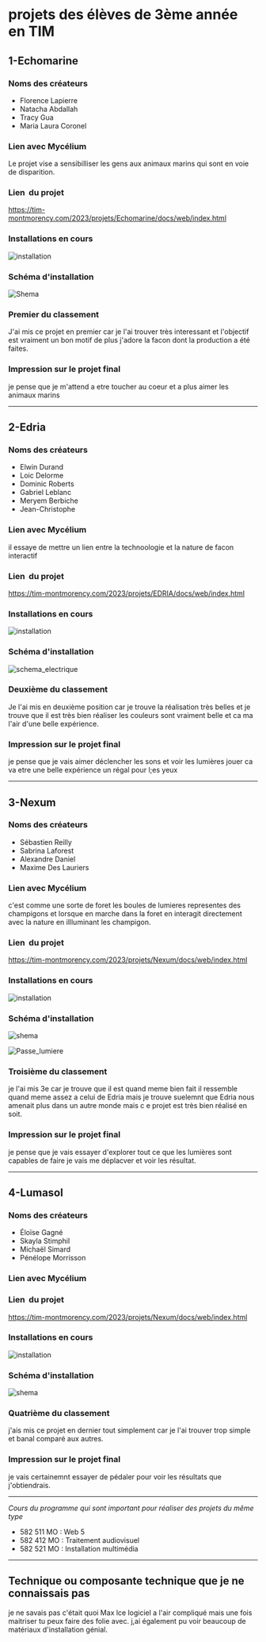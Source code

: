 
# projets des élèves de 3ème année en TIM #

## 1-Echomarine ##
### Noms des créateurs ###

- Florence Lapierre
- Natacha Abdallah
- Tracy Gua
- Maria Laura Coronel

### Lien avec Mycélium ###
Le projet vise a sensibilliser les gens aux animaux marins qui sont en voie de disparition.
### Lien  du projet ###

https://tim-montmorency.com/2023/projets/Echomarine/docs/web/index.html

### Installations en cours ###

![installation](https://user-images.githubusercontent.com/112128368/236109393-59580d49-7f09-49af-a5f0-743917ee6797.jpg)

### Schéma d'installation ###

![Shema](https://user-images.githubusercontent.com/112128368/236109595-555ef370-879e-40d6-a6a2-9120a5e0549b.png)


### Premier du classement ###

J'ai mis ce projet en premier car je l'ai trouver très interessant et l'objectif est vraiment un bon motif de plus j'adore la facon dont la production a été faites.

### Impression sur le projet final ###

je pense que je m'attend a etre toucher au coeur et a plus aimer les animaux marins

--------------------------------------------------------------------------------------------------------------------------------------------------------------------
## 2-Edria ##
### Noms des créateurs ###

- Elwin Durand
- Loic Delorme
- Dominic Roberts
- Gabriel Leblanc
- Meryem Berbiche
- Jean-Christophe

### Lien avec Mycélium ###
il essaye de mettre un lien entre la technoologie et la nature de facon interactif

### Lien  du projet ###

https://tim-montmorency.com/2023/projets/EDRIA/docs/web/index.html

### Installations en cours ###

![installation](https://user-images.githubusercontent.com/112128368/236111147-96806da8-4bfc-43a6-b7a0-baa4cc92ead6.jpg)

### Schéma d'installation ###

![schema_electrique](https://user-images.githubusercontent.com/112128368/236110908-dc26bf99-320a-43c6-a743-823503ea8ce3.png)


### Deuxième du classement ###

Je l'ai mis en deuxième position car je trouve la réalisation très belles et je trouve que il est très bien réaliser les couleurs sont vraiment belle 
et ca ma l'air d'une belle expérience.

### Impression sur le projet final ###
je pense que je vais aimer déclencher les sons et voir les lumières jouer ca va etre une belle expérience un régal pour l;es yeux

--------------------------------------------------------------------------------------------------------------------------------------------------------------------

## 3-Nexum ##

### Noms des créateurs ###
- Sébastien Reilly
- Sabrina Laforest
- Alexandre Daniel
- Maxime Des Lauriers

### Lien avec Mycélium ###

c'est comme une sorte de foret les boules de lumieres representes des champigons et lorsque en marche dans
la foret en interagit directement avec la nature en illluminant les champigon.

### Lien  du projet ###

https://tim-montmorency.com/2023/projets/Nexum/docs/web/index.html

### Installations en cours ###

![installation](https://user-images.githubusercontent.com/112128368/236112588-6c90af00-9a68-445c-a724-987fce3ac4b6.jpg)

### Schéma d'installation ###

![shema](https://user-images.githubusercontent.com/112128368/236111933-8f8278a7-dac9-4022-9330-c88334e270d4.png)

![Passe_lumiere](https://user-images.githubusercontent.com/112128368/236111919-4d3385ba-7605-41ee-a5d3-b3f0cccc42ff.png)

### Troisième du classement ###
je l'ai mis 3e car je trouve que il est quand meme bien fait il ressemble quand meme assez a celui de Edria mais je trouve suelemnt que Edria nous amenait plus dans un autre monde mais c e projet est très bien réalisé en soit.

### Impression sur le projet final ###
je pense que je vais essayer d'explorer tout ce que les lumières sont capables de faire je vais me déplacver et voir les résultat.

----------------------------------------------------------------------------------------------------------------------------------------

## 4-Lumasol ##

### Noms des créateurs ###

- Éloïse Gagné
- Skayla Stimphil
- Michaël Simard
- Pénélope Morrisson

### Lien avec Mycélium ###


### Lien  du projet ###
https://tim-montmorency.com/2023/projets/Nexum/docs/web/index.html

### Installations en cours ###

![installation](https://user-images.githubusercontent.com/112128368/236113406-47e9cc31-a1f9-4b18-8a80-464e095c1e6d.jpg)

### Schéma d'installation ###

![shema](https://user-images.githubusercontent.com/112128368/236113675-008d1620-9480-4c2d-866e-6fef7de2279c.png)

### Quatrième du classement ###

j'ais mis ce projet en dernier tout simplement car je l'ai trouver trop simple et banal comparé aux autres.

### Impression sur le projet final ###

je vais certainemnt essayer de pédaler pour voir les résultats que j'obtiendrais.

--------------------------------------------------------------------------------------------------------------------------------------------------------------------
*Cours du programme qui sont important pour réaliser des projets du même type*
- 582 511 MO : Web 5
- 582 412 MO : Traitement audiovisuel
- 582 521 MO : Installation multimédia
----------------------------------------------------------------------------------------------------------------------------------------
Technique ou composante technique que je ne connaissais pas
----------------------------------------------------------------------------------------------------------------------------------------
je ne savais pas c'était quoi Max lce logiciel a l'air compliqué mais une fois maitriser tu peux faire des folie avec.
j,ai également pu voir beaucoup de matériaux d'installation génial.

